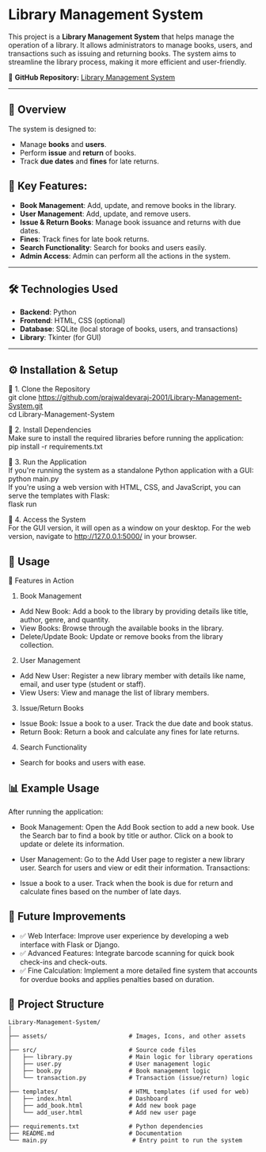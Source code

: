 # Library Management System

This project is a **Library Management System** that helps manage the operation of a library. It allows administrators to manage books, users, and transactions such as issuing and returning books. The system aims to streamline the library process, making it more efficient and user-friendly.

📂 **GitHub Repository:** [Library Management System](https://github.com/prajwaldevaraj-2001/Library-Management-System)

---

## 🚀 Overview

The system is designed to:
- Manage **books** and **users**.
- Perform **issue** and **return** of books.
- Track **due dates** and **fines** for late returns.

## 🔹 Key Features:
- **Book Management**: Add, update, and remove books in the library.
- **User Management**: Add, update, and remove users.
- **Issue & Return Books**: Manage book issuance and returns with due dates.
- **Fines**: Track fines for late book returns.
- **Search Functionality**: Search for books and users easily.
- **Admin Access**: Admin can perform all the actions in the system.

---

## 🛠️ Technologies Used

- **Backend**: Python
- **Frontend**: HTML, CSS (optional)
- **Database**: SQLite (local storage of books, users, and transactions)
- **Library**: Tkinter (for GUI)

---

## ⚙️ Installation & Setup
🔹 1. Clone the Repository</br>
git clone https://github.com/prajwaldevaraj-2001/Library-Management-System.git</br>
cd Library-Management-System</br>

🔹 2. Install Dependencies</br>
Make sure to install the required libraries before running the application:</br>
pip install -r requirements.txt</br>

🔹 3. Run the Application</br>
If you're running the system as a standalone Python application with a GUI:</br>
python main.py</br>
If you're using a web version with HTML, CSS, and JavaScript, you can serve the templates with Flask:</br>
flask run</br>

🔹 4. Access the System</br>
For the GUI version, it will open as a window on your desktop. For the web version, navigate to http://127.0.0.1:5000/ in your browser.

## 🔧 Usage
📌 Features in Action
1. Book Management
- Add New Book: Add a book to the library by providing details like title, author, genre, and quantity.
- View Books: Browse through the available books in the library.
- Delete/Update Book: Update or remove books from the library collection.
2. User Management
- Add New User: Register a new library member with details like name, email, and user type (student or staff).
- View Users: View and manage the list of library members.
3. Issue/Return Books
- Issue Book: Issue a book to a user. Track the due date and book status.
- Return Book: Return a book and calculate any fines for late returns.
4. Search Functionality
- Search for books and users with ease.

## 📊 Example Usage
After running the application:

- Book Management:
Open the Add Book section to add a new book.
Use the Search bar to find a book by title or author.
Click on a book to update or delete its information.

- User Management:
Go to the Add User page to register a new library user.
Search for users and view or edit their information.
Transactions:

- Issue a book to a user.
Track when the book is due for return and calculate fines based on the number of late days.

## 📝 Future Improvements
- ✅ Web Interface: Improve user experience by developing a web interface with Flask or Django.
- ✅ Advanced Features: Integrate barcode scanning for quick book check-ins and check-outs.
- ✅ Fine Calculation: Implement a more detailed fine system that accounts for overdue books and applies penalties based on duration.


## 📂 Project Structure

```plaintext
Library-Management-System/
│
├── assets/                       # Images, Icons, and other assets
│
├── src/                          # Source code files
│   ├── library.py                # Main logic for library operations
│   ├── user.py                   # User management logic
│   ├── book.py                   # Book management logic
│   └── transaction.py            # Transaction (issue/return) logic
│
├── templates/                    # HTML templates (if used for web)
│   ├── index.html                # Dashboard
│   ├── add_book.html             # Add new book page
│   └── add_user.html             # Add new user page
│
├── requirements.txt              # Python dependencies
├── README.md                     # Documentation
└── main.py                        # Entry point to run the system
